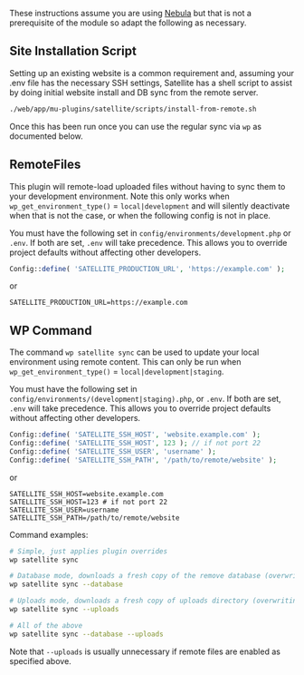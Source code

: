 These instructions assume you are using [Nebula](https://github.com/eighteen73/nebula) but that is not a prerequisite of the module so adapt the following as necessary.

## Site Installation Script

Setting up an existing website is a common requirement and, assuming your .env file has the necessary SSH settings, Satellite has a shell script to assist by doing initial website install and DB sync from the remote server.

```bash
./web/app/mu-plugins/satellite/scripts/install-from-remote.sh
```

Once this has been run once you can use the regular sync via `wp` as documented below.

## RemoteFiles

This plugin will remote-load uploaded files without having to sync them to your development environment. Note this only works when `wp_get_environment_type()` = `local|development` and will silently deactivate when that is not the case, or when the following config is not in place.

You must have the following set in `config/environments/development.php` or `.env`. If both are set, `.env` will take precedence. This allows you to override project defaults without affecting other developers.

```php
Config::define( 'SATELLITE_PRODUCTION_URL', 'https://example.com' );
```

or

```dotenv
SATELLITE_PRODUCTION_URL=https://example.com
```

## WP Command

The command `wp satellite sync` can be used to update your local environment using remote content. This can only be run when `wp_get_environment_type()` = `local|development|staging`.

You must have the following set in `config/environments/(development|staging).php`, or `.env`. If both are set, `.env` will take precedence. This allows you to override project defaults without affecting other developers.

```php
Config::define( 'SATELLITE_SSH_HOST', 'website.example.com' );
Config::define( 'SATELLITE_SSH_HOST', 123 ); // if not port 22
Config::define( 'SATELLITE_SSH_USER', 'username' );
Config::define( 'SATELLITE_SSH_PATH', '/path/to/remote/website' );
```

or

```dotenv
SATELLITE_SSH_HOST=website.example.com
SATELLITE_SSH_HOST=123 # if not port 22
SATELLITE_SSH_USER=username
SATELLITE_SSH_PATH=/path/to/remote/website
```

Command examples:

```bash
# Simple, just applies plugin overrides
wp satellite sync

# Database mode, downloads a fresh copy of the remove database (overwriting all local data) and applies plugin overrides
wp satellite sync --database

# Uploads mode, downloads a fresh copy of uploads directory (overwriting all local files) and applies plugin overrides
wp satellite sync --uploads

# All of the above
wp satellite sync --database --uploads
```

Note that `--uploads` is usually unnecessary if remote files are enabled as specified above.

